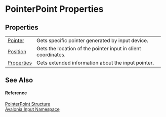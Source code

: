 # PointerPoint Properties




## Properties
<table>
<tr>
<td><a href="P_Avalonia_Input_PointerPoint_Pointer">Pointer</a></td>
<td>Gets specific pointer generated by input device.</td>
</tr>
<tr>
<td><a href="P_Avalonia_Input_PointerPoint_Position">Position</a></td>
<td>Gets the location of the pointer input in client coordinates.</td>
</tr>
<tr>
<td><a href="P_Avalonia_Input_PointerPoint_Properties">Properties</a></td>
<td>Gets extended information about the input pointer.</td>
</tr>
</table>

## See Also


#### Reference
<a href="T_Avalonia_Input_PointerPoint">PointerPoint Structure</a>  
<a href="N_Avalonia_Input">Avalonia.Input Namespace</a>  


